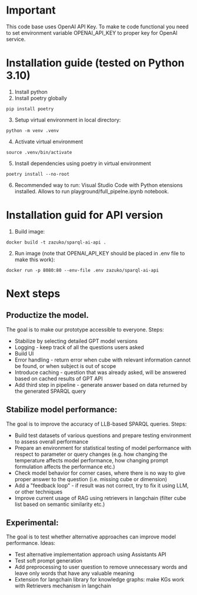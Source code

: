 # Important

This code base uses OpenAI API Key. To make te code functional you need to set environment variable OPENAI_API_KEY to proper key for OpenAI service.

# Installation guide (tested on Python 3.10)

1. Install python
2. Install poetry globally

```
pip install poetry
```

3. Setup virtual environment in local directory:

```
python -m venv .venv
```

4. Activate virtual environment

```
source .venv/bin/activate
```

5. Install dependencies using poetry in virtual environment

```
poetry install --no-root
```

6. Recommended way to run: Visual Studio Code with Python etensions installed. Allows to run playground/full_pipelne.ipynb notebook.

# Installation guid for API version

1. Build image:

```
docker build -t zazuko/sparql-ai-api .
```

2. Run image (note that OPENAI_API_KEY should be placed in .env file to make this work):

```
docker run -p 8080:80 --env-file .env zazuko/sparql-ai-api
```

# Next steps

## Productize the model.
The goal is to make our prototype accessible to everyone. Steps:
- Stabilize by selecting detailed GPT model versions
- Logging - keep track of all the questions users asked
- Build UI
- Error handling - return error when cube with relevant information cannot be found, or when subject is out of scope
- Introduce caching - question that was already asked, will be answered based on cached results of GPT API
- Add third step in pipeline - generate answer based on data returned by the generated SPARQL query


## Stabilize model performance:
The goal is to improve the accuracy of LLB-based SPARQL queries. Steps:
- Build test datasets of various questions and prepare testing environment to assess overall performance
- Prepare an environment for statistical testing of model performance with respect to parameter or query changes (e.g. how changing the temperature affects model performance, how changing prompt formulation affects the performance etc.)
- Check model behavior for corner cases, where there is no way to give proper answer to the question (i.e. missing cube or dimension)
- Add a "feedback loop" - if result was not correct, try to fix it using LLM, or other techniques
- Improve current usage of RAG using retrievers in langchain (filter cube list based on semantic similarity etc.)

## Experimental:
The goal is to test whether alternative approaches can improve model performance. Ideas:
- Test alternative implementation approach using Assistants API
- Test soft prompt generation
- Add preprocessing to user question to remove unnecessary words and leave only words that have any valuable meaning
- Extension for langchain library for knowledge graphs: make KGs work with Retrievers mechanism in langchain

